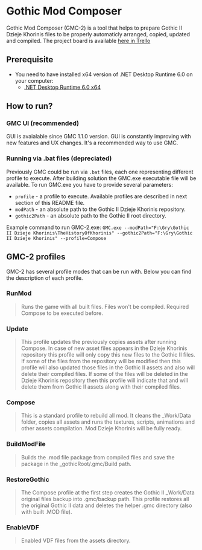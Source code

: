 # Gothic Mod Composer

Gothic Mod Composer (GMC-2) is a tool that helps to prepare Gothic II Dzieje Khorinis files to be properly automaticly arranged, copied, updated and compiled.
The project board is available [here in Trello]

## Prerequisite
- You need to have installed x64 version of .NET Desktop Runtime 6.0 on your computer:
  - [.NET Desktop Runtime 6.0 x64](https://dotnet.microsoft.com/download/dotnet/thank-you/runtime-desktop-6.0.0-windows-x64-installer)

## How to run?

### GMC UI (recommended)
GUI is avaialable since GMC 1.1.0 version. GUI is constantly improving with new features and UX changes. It's a recommended way to use GMC.

### Running via .bat files (depreciated)
Previously GMC could be run via `.bat` files, each one representing different profile to execute.
After building solution the GMC.exe executable file will be available. To run GMC.exe you have to provide several parameters:
- `profile` - a profile to execute. Available profiles are described in next section of this README file.
- `modPath` - an absolute path to the Gothic II Dzieje Khorinis repository.
- `gothic2Path` - an absolute path to the Gothic II root directory.

Example command to run GMC-2.exe:
```GMC.exe --modPath="F:\Gry\Gothic II Dzieje Khorinis\TheHistoryOfKhorinis" --gothic2Path="F:\Gry\Gothic II Dzieje Khorinis" --profile=Compose```

## GMC-2 profiles
GMC-2 has several profile modes that can be run with. Below you can find the description of each profile.

### RunMod
> Runs the game with all built files. Files won't be compiled. Required Compose to be executed before.

### Update
> This profile updates the previously copies assets after running Compose. In case of new asset files appears in the Dzieje Khorinis repository this profile will only copy this new files to the Gothic II files. If some of the files from the repository will be modified then this profile will also updated those files in the Gothic II assets and also will delete their compiled files. If some of the files will be deleted in the Dzieje Khorinis repository then this profile will indicate that and will delete them from Gothic II assets along with their compiled files.

### Compose
> This is a standard profile to rebuild all mod. It cleans the _Work/Data folder, copies all assets and runs the textures, scripts, animations and other assets compilation. Mod Dzieje Khorinis will be fully ready.

### BuildModFile
> Builds the .mod file package from compiled files and save the package in the _gothicRoot/.gmc/Build path.

### RestoreGothic
> The Compose profile at the first step creates the Gothic II _Work/Data original files backup into .gmc/backup path. This profile restores all the original Gothic II data and deletes the helper .gmc directory (also with built .MOD file).

### EnableVDF
> Enabled VDF files from the assets directory.


[here in Trello]: https://trello.com/b/ndyTLtzA/gmc-2